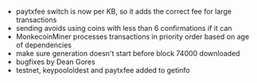 * paytxfee switch is now per KB, so it adds the correct fee for large transactions
* sending avoids using coins with less than 6 confirmations if it can
* MonkecoinMiner processes transactions in priority order based on age of dependencies
* make sure generation doesn't start before block 74000 downloaded
* bugfixes by Dean Gores
* testnet, keypoololdest and paytxfee added to getinfo
